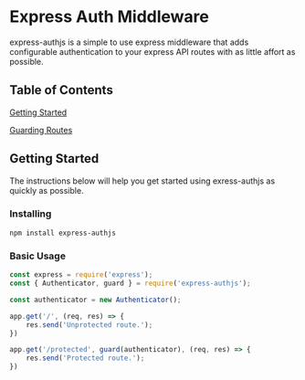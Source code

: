 # Express Auth Middleware
express-authjs is a simple to use express middleware that adds configurable authentication to your express API routes with as little affort as possible.

## Table of Contents
[Getting Started](https://github.com/nerderbur/express-authjs/blob/master/README.md#getting-started)

[Guarding Routes](guarding-routes)

## Getting Started
The instructions below will help you get started using exress-authjs as quickly as possible.

### Installing
```
npm install express-authjs
```

### Basic Usage
```javascript
const express = require('express');
const { Authenticator, guard } = require('express-authjs');

const authenticator = new Authenticator();

app.get('/', (req, res) => {
    res.send('Unprotected route.');
})

app.get('/protected', guard(authenticator), (req, res) => {
    res.send('Protected route.');
})
```
